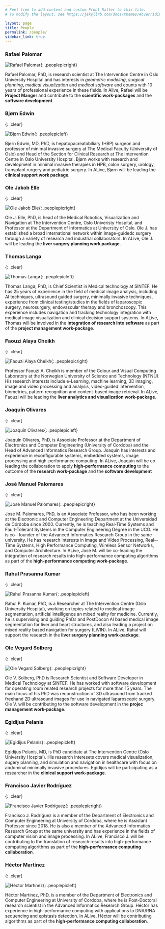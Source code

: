 ```yaml
---
# Feel free to add content and custom Front Matter to this file.
# To modify the layout, see https://jekyllrb.com/docs/themes/#overriding-theme-defaults

layout: page
title: People 
permalink: /people/
sidebar_link: true
---
```


### Rafael Palomar 

![Rafael Palomar](/assets/img/peop_palomar.png){: .peoplepicright}

Rafael Palomar, PhD, is research scientist at The Intervention Centre in Oslo
University Hospital and has interests in _geometric modeling_, _surgical
planning_, _medical visualization_ and _medical software_ and counts with 10
years of professional experience in these fields. In Alive, Rafael will
be **Project Manger** and contribute to the **scientific work-packages** and the
**software development**.
 

### Bjørn Edwin
{: .clear}

![Bjørn Edwin](/assets/img/peop_edwin.png){: .peoplepicleft}

Bjørn Edwin, MD, PhD, is hepatopacreatobiliary (HBP) surgeon and professor of
minimal invasive surgery at The Medical Faculty (University of Oslo) and Head of
the Section for Clinical Research at The Intervention Centre in Oslo University
Hospital. Bjørn works with research and development in minimal invasive
therapies in HPB, colon surgery, urology, transplant rurgery and pediatric
surgery. In ALive, Bjørn will be leading the **clinical support work package**.

### Ole Jakob Elle
{: .clear}

![Ole Jakob Elle](/assets/img/peop_elle.png){: .peoplepicright}

Ole J. Elle, PhD, is head of the Medical Robotics, Visualization and Navigation
at The Intervention Centre, Oslo Univeristy Hospital, and Professor at the
Department of Informatics at University of Oslo. Ole J. has established a broad
international network within image-guidedc surgery through a variety of
research and industrial collaborators. In ALive, Ole J. will be leading the
**liver surgery planning work package**.


### Thomas Langø
{: .clear}

![Thomas Langø](/assets/img/peop_lango.png){: .peoplepicleft}

Thomas Langø, PhD, is Chief Scientist in Medical technology at SINTEF. He has 25
years of experience in the field of medical image analysis, including AI
techniques, ultrasound guided surgery, minimally invasive techniques, experience
from clinical testing/studies in the fields of laparoscopic surgery,
neurosurgery, endovascular therapy and bronchoscopy. This experience includes
navigation and tracking technology integration with medical image visualization
and clinical decision support systems. In ALive, Thomas will be involved in the
**integration of research into software** as part of the **project management
work-package**.

### Faouzi Alaya Cheikh
{: .clear}

![Faouzi Alaya Cheikh](/assets/img/peop_cheikh.png){: .peoplepicright} 

Professor Faouzi A. Cheikh is member of the Colour and Visual Computing Laboratory at the
Norwegian University of Science and Technology (NTNU). His research interests
include e-Learning, machine learning, 3D imaging, image and video processing and
analysis, video-guided intervention, biometrics, pattern recognition and
content-based image retrieval. In ALive, Faouzi will be leading the **liver
analytics and visualization work-package**.

### Joaquín Olivares
{: .clear}

![Joaquín Olivares](/assets/img/peop_olivares.png){: .peoplepicleft} 

Joaquín Olivares, PhD, is Associate Professor at the Department of Electronics and
Computer Engineering (University of Cordoba) and the Head of Advanced
Informatics Research Group. Joaquín has interests and experience in
reconfigurable systems, embedded systems, image processing and high-performance
computing. In ALive, Joaquín will be co-leading the collaboration to apply
**high-performance computing** to the outcome of the **research work-package**
and the **software development**

### José Manuel Palomares
{: .clear}

![José Manuel Palomares](/assets/img/peop_palomares.png){: .peoplepicright}

Jose M. Palomares, PhD, is an Associate Professor, who has been working at the
Electronic and Computer Engineering Department at the Universidad de Córdoba
since 2000. Currently, he is teaching Real-Time Systems and Fault-Tolerant
Systems in the Computer Engineering Degree in the UCO. He is co--founder of the
Advanced Informatics Research Group in the same university. He has research
interests in Image and Video Processing, Real--Time Systems, High Performance
Computing, Wireless Sensor Networks, and Computer Architecture. In ALive, José
M. will be co-leading the integration of research results into high-performance
computing algorithms as part of the **high-performance computing work-package**.


### Rahul Prasanna Kumar
{: .clear}

![Rahul Prasanna Kumar](/assets/img/peop_kumar.png){: .peoplepicleft}

Rahul P. Kumar, PhD, is a Researcher at The Intervention Centre (Oslo University
Hospital), working on topics related to medical image segmentation, artificial
intelligence an mixed reality for medicine. Currently, he is supervising and
guiding PhDs and PostDocon AI based medical image segmentation for liver and
heart structures, and also leading a project on mixed reality based navigation
for surgery (LiVIN). In ALive, Rahul will support the research in the **liver
surgery planning work-package**.

### Ole Vegard Solberg
{: .clear}

![Ole Vegard Solberg](/assets/img/peop_solberg.png){: .peoplepicright}

Ole V. Solberg, PhD is Research Scientist and Software Developer in Medical
Technology at SINTEF. He has worked with software development for operating room
related research projects for more than 15 years. The main focus of his PhD was
reconstruction of 3D ultrasound from tracked freehand 2D ultrasound images for
use in navigated laparoscopic surgery. Ole V. will be contributing to the
software development in the **projec management work-package**.

### Egidijus Pelanis
{: .clear}

![Egidijus Pelanis](/assets/img/peop_pelanis.png){: .peoplepicleft}

Egidijus Pelanis, MD, is PhD candidate at The Intervention Centre (Oslo
University Hospital). His research interesets covers medical visualization,
sugery planning, and simulation and navigation in healthcare with focus on
abdominal minimally invasive procedures. Egidijus will be participating as a
researcher in the **clinical support work-package**.

<!-- ### Åsmund Fretland -->
<!-- {: .clear} -->

<!-- ![Åsmund Fretland](/assets/img/peop_fretland.png){: .peoplepicright} -->

### Francisco Javier Rodríguez
{: .clear}

![Francisco Javier Rodríguez](/assets/img/peop_rodriguez.png){: .peoplepicright}

Francisco J. Rodríguez is a member of the Department of Electronics and Computer
Engineering at University of Cordoba, where he is Assistant Professor
since 2018. He is also a member of the Advanced Informatics Research Group at the
same university and has experience in the fields of computer vision and image
processing. In ALive, Francisco J. will be contributing to the translation of research
results into high-performance computing algorithms as part of the
**high-performance computing collaboration**.

### Héctor Martínez
{: .clear}

![Héctor Martínez](/assets/img/peop_martinez.png){: .peoplepicleft}

Héctor Martínez, PhD, is a member of the Department of Electronics and Computer
Engineering at University of Cordoba, where he is Post-Doctoral research
scientist in the Advanced Informatics Research Group. Héctor has experience in
high-performance computing with applications to DNA/RNA sequencing and epistasis
detection. In ALive, Héctor will be contributing algorithms as part of the
**high-performance computing collaboration**.




